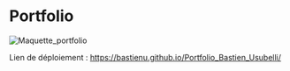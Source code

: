 # Portfolio

![Maquette_portfolio](./asset/Maquette_portfolio.png)

Lien de déploiement : https://bastienu.github.io/Portfolio_Bastien_Usubelli/